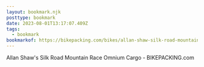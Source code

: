 ```yaml
---
layout: bookmark.njk
posttype: bookmark
date: 2023-08-01T13:17:07.409Z
tags:
  - bookmark
bookmarkof: https://bikepacking.com/bikes/allan-shaw-silk-road-mountain-race-omnium-cargo/?fbclid=PAAaZ8SCQgRfT3DtNhzJnUDaVNJ85ZL6lSDWn0GZfGKPiaAq18N6-h5W3WDlY_aem_ARKW0wx9tzzN9EgIyGcEo2FzDc7E_gs7JHeEqxPe-ACpgG9H2M26XnbZFou38N_I_SE
---
```

Allan Shaw's Silk Road Mountain Race Omnium Cargo - BIKEPACKING.com
